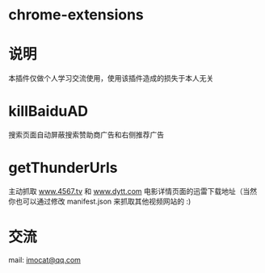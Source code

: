 # chrome-extensions
# 说明
本插件仅做个人学习交流使用，使用该插件造成的损失于本人无关  

# killBaiduAD
搜索页面自动屏蔽搜索赞助商广告和右侧推荐广告  

# getThunderUrls
主动抓取 www.4567.tv 和 www.dytt.com 电影详情页面的迅雷下载地址（当然你也可以通过修改 manifest.json 来抓取其他视频网站的 :)

# 交流
mail: imocat@qq.com


